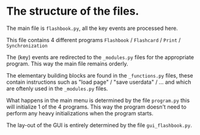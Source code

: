 # The structure of the files.

The main file is `flashbook.py`, all the key events are processed here.

This file contains 4 different programs `Flashbook` / `Flashcard` / `Print` / `Synchronization`

The (key) events are redirected to the `_modules.py` files for the appropriate program. This way the main file remains orderly.

The elementary building blocks are found in the `_functions.py` files, these contain instructions such as "load page" / "save userdata" / ... and which are oftenly used in the `_modules.py` files.

What happens in the main menu is determined by the file `program.py` this will initialize 1 of the 4 programs. This way the program doesn't need to perform any heavy initializations when the program starts.

The lay-out of the GUI is entirely determined by the file `gui_flashbook.py`.









